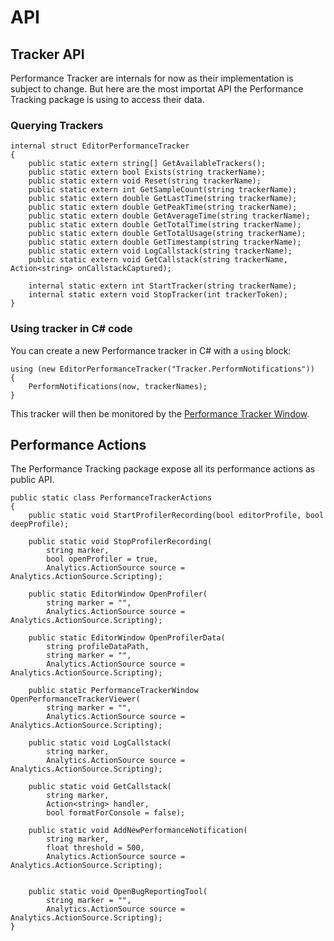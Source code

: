 # API

## Tracker API

Performance Tracker are internals for now as their implementation is subject to change. But here are the most importat API the Performance Tracking package is using to access their data.

### Querying Trackers

```CSharp
internal struct EditorPerformanceTracker
{
    public static extern string[] GetAvailableTrackers();
    public static extern bool Exists(string trackerName);
    public static extern void Reset(string trackerName);
    public static extern int GetSampleCount(string trackerName);
    public static extern double GetLastTime(string trackerName);
    public static extern double GetPeakTime(string trackerName);
    public static extern double GetAverageTime(string trackerName);
    public static extern double GetTotalTime(string trackerName);
    public static extern double GetTotalUsage(string trackerName);
    public static extern double GetTimestamp(string trackerName);
    public static extern void LogCallstack(string trackerName);
    public static extern void GetCallstack(string trackerName, Action<string> onCallstackCaptured);

    internal static extern int StartTracker(string trackerName);
    internal static extern void StopTracker(int trackerToken);
}
```

### Using tracker in C# code

You can create a new Performance tracker in C# with a `using` block:

```CSharp
using (new EditorPerformanceTracker("Tracker.PerformNotifications"))
{
    PerformNotifications(now, trackerNames);
}
```

This tracker will then be monitored by the [Performance Tracker Window](performance-tracker-window.html).

## Performance Actions

The Performance Tracking package expose all its performance actions as public API.

```CSharp
public static class PerformanceTrackerActions
{
    public static void StartProfilerRecording(bool editorProfile, bool deepProfile);

    public static void StopProfilerRecording(
        string marker, 
        bool openProfiler = true, 
        Analytics.ActionSource source = Analytics.ActionSource.Scripting);

    public static EditorWindow OpenProfiler(
        string marker = "", 
        Analytics.ActionSource source = Analytics.ActionSource.Scripting);

    public static EditorWindow OpenProfilerData(
        string profileDataPath, 
        string marker = "", 
        Analytics.ActionSource source = Analytics.ActionSource.Scripting);

    public static PerformanceTrackerWindow OpenPerformanceTrackerViewer(
        string marker = "", 
        Analytics.ActionSource source = Analytics.ActionSource.Scripting);

    public static void LogCallstack(
        string marker, 
        Analytics.ActionSource source = Analytics.ActionSource.Scripting);

    public static void GetCallstack(
        string marker, 
        Action<string> handler, 
        bool formatForConsole = false);

    public static void AddNewPerformanceNotification(
        string marker, 
        float threshold = 500, 
        Analytics.ActionSource source = Analytics.ActionSource.Scripting);


    public static void OpenBugReportingTool(
        string marker = "", 
        Analytics.ActionSource source = Analytics.ActionSource.Scripting);
}
```
